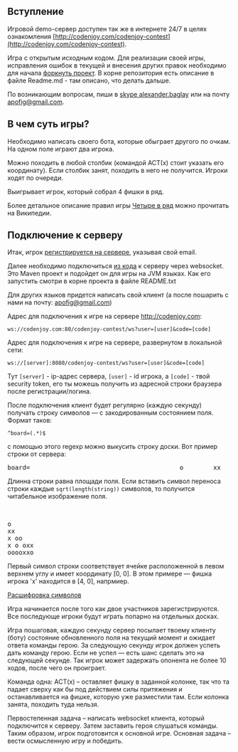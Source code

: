 <meta charset="UTF-8">

## Вступление

Игровой demo-сервер доступен так же в интернете 24/7 в целях
ознакомления [http://codenjoy.com/codenjoy-contest](http://codenjoy.com/codenjoy-contest).

Игра с открытым исходным кодом. Для реализации своей игры, исправления
ошибок в текущей и внесения других правок необходимо для начала
[форкнуть проект](https://github.com/codenjoyme/codenjoy).
В корне репозитория есть описание в файле Readme.md - там описано, что делать дальше.

По возникающим вопросам, пиши в [skype alexander.baglay](skype:alexander.baglay)
или на почту [apofig@gmail.com](mailto:apofig@gmail.com).

## В чем суть игры?

Необходимо написать своего бота, которые обыграет другого по очкам.
На одном поле играют два игрока.

Можно походить в любой столбик (командой ACT(х) стоит указать его координату).
Если столбик занят, походить в него не получится. Игроки ходят по очереди. 

Выигрывает игрок, который собрал 4 фишки в ряд.

Более детальное описание правил игры
<a href="https://ru.wikipedia.org/wiki/Четыре_в_ряд">Четыре в ряд</a>
можно прочитать на Википедии.

## Подключение к серверу

Итак, игрок [регистрируется на сервере](../../../register?gameName=quadro),
указывая свой email.

Далее необходимо подключиться [из кода](../../../resources/quadro/user/clients.zip)
к серверу через websocket. Это Maven проект и подойдет он для игры на JVM языках.
Как его запустить смотри в корне проекта в файле README.txt

Для других языков придется написать свой клиент (а после пошарить с нами на почту:
apofig@gmail.com)

Адрес для подключения к игре на сервере http://codenjoy.com:

`ws://codenjoy.com:80/codenjoy-contest/ws?user=[user]&code=[code]`

Адрес для подключения к игре на сервере, развернутом в локальной сети:

`ws://[server]:8080/codenjoy-contest/ws?user=[user]&code=[code]`

Тут `[server]` - ip-адрес сервера, `[user]` - id игрока, a `[code]` -
твой security token, его ты можешь получить из адресной
строки браузера после регистрации/логина.

После подключения клиент будет регулярно (каждую секунду) получать строку
символов — с закодированным состоянием поля. Формат таков:

`^board=(.*)$`

с помощью этого regexp можно выкусить строку доски.
Вот пример строки от сервера:

<pre>board=                                        o        xx     x oo   x o oxx  ooooxxo x</pre>

Длинна строки равна площади поля. Если вставить символ переноса
строки каждые `sqrt(length(string))` символов, то получится читабельное
изображение поля.

<pre>
       
       
o      
xx     
x oo   
x o oxx
ooooxxo</pre>

Первый символ строки соответствует ячейке расположенной в левом верхнем
углу и имеет координату [0, 0]. В этом примере — фишка игрока 'x' находится в [4, 0], напрмиер.

[Расшифровка символов](elements.md)

Игра начинается после того как двое участников зарегистрируются.
Все последующе игроки будут играть попарно на отдельных досках.

Игра пошаговая, каждую секунду сервер посылает твоему клиенту (боту)
состояние обновленного поля на текущий момент и ожидает ответа команды герою.
За следующую секунду игрок должен успеть дать команду герою.
Если не успел — есть шанс сделать это на следующей секунде.
Так игрок может задержать опонента не более 10 ходов, после чего он проиграет.

Команда одна: ACT(x) – оставляет фишку в заданной колонке, так что та
падает сверху как бы под действием силы притяжения и останавливается на
фишке, которую уже разместили там. Если колонка занята, походить туда нельзя.

Первостепенная задача – написать websocket клиента, который подключится к серверу.
Затем заставить героя слушаться команды. Таким образом, игрок подготовится
к основной игре. Основная задача – вести осмысленную игру и победить.